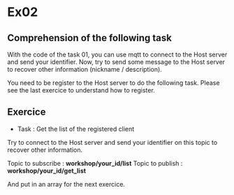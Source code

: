 # Ex02

## Comprehension of the following task

With the code of the task 01, you can use mqtt to connect to the Host server and send your identifier. Now, try to send some message to the Host server to recover other information (nickname / description).

You need to be register to the Host server to do the following task. Please see the last exercice to understand how to register.

## Exercice

- Task : Get the list of the registered client

Try to connect to the Host server and send your identifier on this topic to recover other information.

Topic to subscribe : **workshop/your_id/list**
Topic to publish : **workshop/your_id/get_list**

And put in an array for the next exercice.